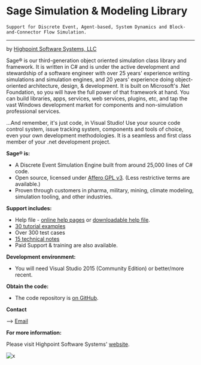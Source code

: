 # Sage Simulation & Modeling Library

`Support for Discrete Event, Agent-based, System Dynamics and Block-and-Connector Flow Simulation.`

-------------------
by [Highpoint Software Systems, LLC](http://www.highpointsoftware.com/index.html)

Sage® is our third-generation object oriented simulation class library and framework. It is written in C# and is under the active development and stewardship of a software engineer with over 25 years' experience writing simulations and simulation engines, and 20 years' experience doing object-oriented architecture, design, & development. It is built on Microsoft's .Net Foundation, so you will have the full power of that framework at hand. You can build libraries, apps, services, web services, plugins, etc, and tap the vast Windows development market for components and non-simulation professional services.

...And remember, it's just code, in Visual Studio! Use your source code control system, issue tracking system, components and tools of choice, even your own development methodologies. It is a seamless and first class member of your .net development project.

**Sage® is:**
 * A Discrete Event Simulation Engine built from around 25,000 lines of C# code.
 * Open source, licensed under [Affero GPL v3](./LICENSE). (Less restrictive terms are available.)
 * Proven through customers in pharma, military, mining, climate modeling, simulation tooling, and other industries.

**Support includes:**
 * Help file - [online help pages](http://www.highpointsoftware.com/SageHelp/index.html) or [downloadable help file](ftp://pbosch@highpointsoftware.com/SageHelp/Sage4.chm).
 * [30 tutorial examples](http://www.highpointsoftware.com/Tutorial/index.html)
 * Over 300 test cases
 * [15 technical notes](http://www.highpointsoftware.com/TechNotes/index.htm)
 * Paid Support & training are also available.

**Development environment:**
* You will need Visual Studio 2015 (Community Edition) or better/more recent.

**Obtain the code:**
 * The code repository is [on GitHub](https://github.com/peterbosch/Sage).
 
**Contact**

--> [Email](mailto://support@highpointsoftware.com)

**For more information:**

Please visit Highpoint Software Systems' [website](http://www.highpointsoftware.com/index.html).

![x](http://www.highpointsoftware.com/Images/logomedium.jpg "Highpoint Logo")
